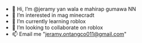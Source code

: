 - 👋 Hi, I’m @jeramy yan wala e mahirap gumawa NN
- 👀 I’m interested in mag minecradt
- 🌱 I’m currently learning roblox
- 💞️ I’m looking to collaborate on roblox
- 📫 Email me "jeramy.ontangco011@gmail.com"

<!---
jeraty/jeraty is a ✨ special ✨ repository because its `README.md` (this file) appears on your GitHub profile.
You can click the Preview link to take a look at your changes.
--->
